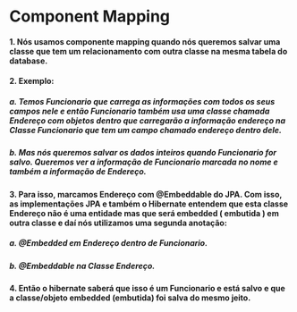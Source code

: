 # Component Mapping
#### 1. Nós usamos componente mapping quando nós queremos salvar uma classe que tem um relacionamento com outra classe na mesma tabela do database.
#### 2. Exemplo:
##### a. Temos Funcionario que carrega as informações com todos os seus campos nele e então Funcionario também usa uma classe chamada Endereço com objetos dentro que carregarão a informação endereço na Classe Funcionario que tem um campo chamado endereço dentro dele.
##### b. Mas nós queremos salvar os dados inteiros quando Funcionario for salvo. Queremos ver a informação de Funcionario marcada no nome e também a informação de Endereço.
#### 3. Para isso, marcamos Endereço com @Embeddable do JPA. Com isso, as implementações JPA e também o Hibernate entendem que esta classe Endereço não é uma entidade mas que será embedded ( embutida ) em outra classe e daí nós utilizamos uma segunda anotação:
##### a. @Embedded em Endereço dentro de Funcionario.
##### b. @Embeddable na Classe Endereço.
#### 4. Então o hibernate saberá que isso é um Funcionario e está salvo e que a classe/objeto embedded (embutida) foi salva do mesmo jeito.

